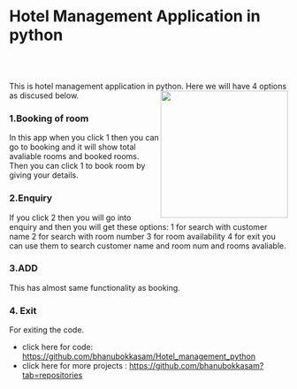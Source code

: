 # Hotel Management Application in python
<br><br>

This is hotel management application in python. Here we will have 4 options as discused below.
<img align='right' src="https://media.giphy.com/media/KbYbcni32VEYkam1DJ/giphy.gif" width="230">
### 1.Booking of room 
In this app when you click 1 then you can go to booking and it will show total avaliable rooms and booked rooms. Then you can click 1 to book room by giving your details.
### 2.Enquiry
If you click 2 then you will go into enquiry and then you will get these options:
1 for search with customer name 
2 for search with room number 
3 for room availability 
4 for exit
you can use them to search customer name and room num and rooms avaliable.
### 3.ADD
This has almost same functionality as booking.


### 4. Exit
For exiting the code.

- click here for code: https://github.com/bhanubokkasam/Hotel_management_python
- click here for more projects : https://github.com/bhanubokkasam?tab=repositories
